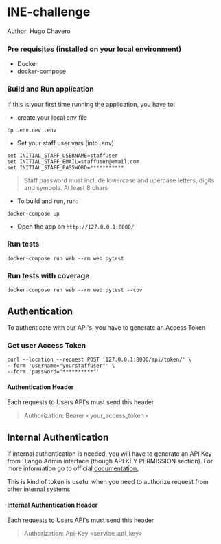 # INE-challenge
Author: Hugo Chavero


### Pre requisites (installed on your local environment)
* Docker
* docker-compose

### Build and Run application
If this is your first time running the application, you have to:
* create your local env file
```
cp .env.dev .env
```
* Set your staff user vars (into .env)
```
set INITIAL_STAFF_USERNAME=staffuser
set INITIAL_STAFF_EMAIL=staffuser@email.com
set INITIAL_STAFF_PASSWORD=***********
```
> Staff password must include lowercase and upercase letters, digits and symbols. At least 8 chars

* To build and run, run:
```
docker-compose up
```
* Open the app on `http://127.0.0.1:8000/`


### Run tests
```
docker-compose run web --rm web pytest
```

### Run tests with coverage
```
docker-compose run web --rm web pytest --cov
```


## Authentication

To authenticate with our API's, you have to generate an Access Token

### Get user Access Token
```
curl --location --request POST '127.0.0.1:8000/api/token/' \
--form 'username="yourstaffuser"' \
--form 'password="**********"'
```
#### Authentication Header
Each requests to Users API's must send this header
> Authorization: Bearer <your_access_token>


 ## Internal Authentication

If internal authentication is needed, you will have to generate an API Key from Django Admin interface (though API KEY PERMISSION section).
For more information go to official [documentation.](https://florimondmanca.github.io/djangorestframework-api-key/guide/#creating-and-managing-api-keys)

This is kind of token is useful when you need to authorize request from other internal systems.

#### Internal Authentication Header
Each requests to Users API's must send this header
> Authorization: Api-Key <service_api_key>
